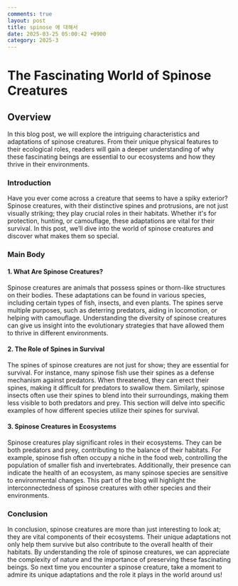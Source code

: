 ```yaml
---
comments: true
layout: post
title: spinose 에 대해서
date: 2025-03-25 05:00:42 +0900
category: 2025-3
---
```


# The Fascinating World of Spinose Creatures

## Overview
In this blog post, we will explore the intriguing characteristics and adaptations of spinose creatures. From their unique physical features to their ecological roles, readers will gain a deeper understanding of why these fascinating beings are essential to our ecosystems and how they thrive in their environments.

### Introduction
Have you ever come across a creature that seems to have a spiky exterior? Spinose creatures, with their distinctive spines and protrusions, are not just visually striking; they play crucial roles in their habitats. Whether it's for protection, hunting, or camouflage, these adaptations are vital for their survival. In this post, we’ll dive into the world of spinose creatures and discover what makes them so special.

### Main Body

#### 1. What Are Spinose Creatures?
Spinose creatures are animals that possess spines or thorn-like structures on their bodies. These adaptations can be found in various species, including certain types of fish, insects, and even plants. The spines serve multiple purposes, such as deterring predators, aiding in locomotion, or helping with camouflage. Understanding the diversity of spinose creatures can give us insight into the evolutionary strategies that have allowed them to thrive in different environments.

#### 2. The Role of Spines in Survival
The spines of spinose creatures are not just for show; they are essential for survival. For instance, many spinose fish use their spines as a defense mechanism against predators. When threatened, they can erect their spines, making it difficult for predators to swallow them. Similarly, spinose insects often use their spines to blend into their surroundings, making them less visible to both predators and prey. This section will delve into specific examples of how different species utilize their spines for survival.

#### 3. Spinose Creatures in Ecosystems
Spinose creatures play significant roles in their ecosystems. They can be both predators and prey, contributing to the balance of their habitats. For example, spinose fish often occupy a niche in the food web, controlling the population of smaller fish and invertebrates. Additionally, their presence can indicate the health of an ecosystem, as many spinose species are sensitive to environmental changes. This part of the blog will highlight the interconnectedness of spinose creatures with other species and their environments.

### Conclusion
In conclusion, spinose creatures are more than just interesting to look at; they are vital components of their ecosystems. Their unique adaptations not only help them survive but also contribute to the overall health of their habitats. By understanding the role of spinose creatures, we can appreciate the complexity of nature and the importance of preserving these fascinating beings. So next time you encounter a spinose creature, take a moment to admire its unique adaptations and the role it plays in the world around us!